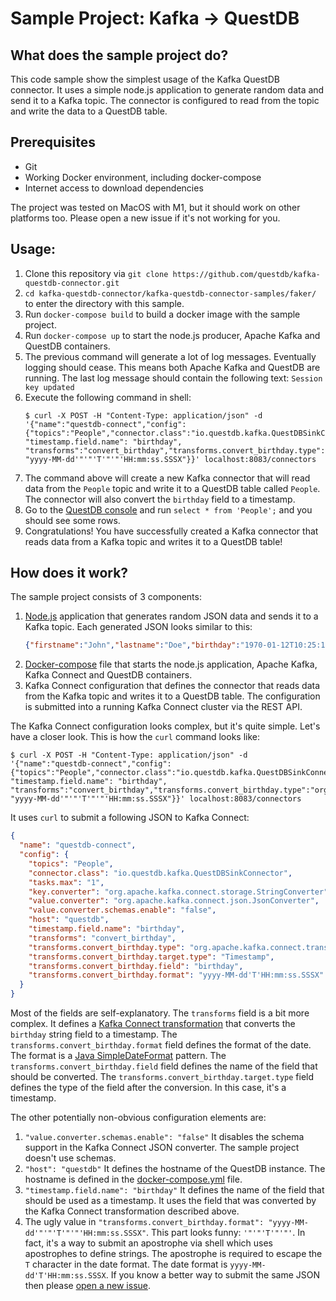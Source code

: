 # Sample Project: Kafka -> QuestDB
## What does the sample project do?
This code sample show the simplest usage of the Kafka QuestDB connector. It uses a simple node.js application to generate random data and send it to a Kafka topic. The connector is configured to read from the topic and write the data to a QuestDB table.

## Prerequisites
- Git
- Working Docker environment, including docker-compose
- Internet access to download dependencies

The project was tested on MacOS with M1, but it should work on other platforms too. Please open a new issue if it's not working for you.

## Usage:
1. Clone this repository via `git clone https://github.com/questdb/kafka-questdb-connector.git`
2. `cd kafka-questdb-connector/kafka-questdb-connector-samples/faker/` to enter the directory with this sample.
3. Run `docker-compose build` to build a docker image with the sample project.
4. Run `docker-compose up` to start the node.js producer, Apache Kafka and QuestDB containers.
5. The previous command will generate a lot of log messages. Eventually logging should cease. This means both Apache Kafka and QuestDB are running. The last log message should contain the following text: `Session key updated`
6. Execute the following command in shell: 
    ```shell
    $ curl -X POST -H "Content-Type: application/json" -d '{"name":"questdb-connect","config":{"topics":"People","connector.class":"io.questdb.kafka.QuestDBSinkConnector","tasks.max":"1","key.converter":"org.apache.kafka.connect.storage.StringConverter","value.converter":"org.apache.kafka.connect.json.JsonConverter","value.converter.schemas.enable":"false","host":"questdb", "timestamp.field.name": "birthday", "transforms":"convert_birthday","transforms.convert_birthday.type":"org.apache.kafka.connect.transforms.TimestampConverter$Value","transforms.convert_birthday.target.type":"Timestamp","transforms.convert_birthday.field":"birthday","transforms.convert_birthday.format": "yyyy-MM-dd'"'"'T'"'"'HH:mm:ss.SSSX"}}' localhost:8083/connectors
    ```
7. The command above will create a new Kafka connector that will read data from the `People` topic and write it to a QuestDB table called `People`. The connector will also convert the `birthday` field to a timestamp.
8. Go to the [QuestDB console](http://localhost:19000) and run `select * from 'People';` and you should see some rows.
9. Congratulations! You have successfully created a Kafka connector that reads data from a Kafka topic and writes it to a QuestDB table!

## How does it work?
The sample project consists of 3 components:
1. [Node.js](index.js) application that generates random JSON data and sends it to a Kafka topic. Each generated JSON looks similar to this:
    ```json
    {"firstname":"John","lastname":"Doe","birthday":"1970-01-12T10:25:12.052Z"}
    ```
2. [Docker-compose](docker-compose.yml) file that starts the node.js application, Apache Kafka, Kafka Connect and QuestDB containers.
3. Kafka Connect configuration that defines the connector that reads data from the Kafka topic and writes it to a QuestDB table. The configuration is submitted into a running Kafka Connect cluster via the REST API.

The Kafka Connect configuration looks complex, but it's quite simple. Let's have a closer look. This is how the `curl` command looks like:
```shell
$ curl -X POST -H "Content-Type: application/json" -d '{"name":"questdb-connect","config":{"topics":"People","connector.class":"io.questdb.kafka.QuestDBSinkConnector","tasks.max":"1","key.converter":"org.apache.kafka.connect.storage.StringConverter","value.converter":"org.apache.kafka.connect.json.JsonConverter","value.converter.schemas.enable":"false","host":"questdb", "timestamp.field.name": "birthday", "transforms":"convert_birthday","transforms.convert_birthday.type":"org.apache.kafka.connect.transforms.TimestampConverter$Value","transforms.convert_birthday.target.type":"Timestamp","transforms.convert_birthday.field":"birthday","transforms.convert_birthday.format": "yyyy-MM-dd'"'"'T'"'"'HH:mm:ss.SSSX"}}' localhost:8083/connectors
```

It uses `curl` to submit a following JSON to Kafka Connect:
```json
{
  "name": "questdb-connect",
  "config": {
    "topics": "People",
    "connector.class": "io.questdb.kafka.QuestDBSinkConnector",
    "tasks.max": "1",
    "key.converter": "org.apache.kafka.connect.storage.StringConverter",
    "value.converter": "org.apache.kafka.connect.json.JsonConverter",
    "value.converter.schemas.enable": "false",
    "host": "questdb",
    "timestamp.field.name": "birthday",
    "transforms": "convert_birthday",
    "transforms.convert_birthday.type": "org.apache.kafka.connect.transforms.TimestampConverter$Value",
    "transforms.convert_birthday.target.type": "Timestamp",
    "transforms.convert_birthday.field": "birthday",
    "transforms.convert_birthday.format": "yyyy-MM-dd'T'HH:mm:ss.SSSX"
  }
}
```
Most of the fields are self-explanatory. The `transforms` field is a bit more complex. It defines a [Kafka Connect transformation](https://docs.confluent.io/platform/current/connect/transforms/index.html) that converts the `birthday` string field to a timestamp. The `transforms.convert_birthday.format` field defines the format of the date. The format is a [Java SimpleDateFormat](https://docs.oracle.com/javase/7/docs/api/java/text/SimpleDateFormat.html) pattern. The `transforms.convert_birthday.field` field defines the name of the field that should be converted. The `transforms.convert_birthday.target.type` field defines the type of the field after the conversion. In this case, it's a timestamp.

The other potentially non-obvious configuration elements are:
1. `"value.converter.schemas.enable": "false"` It disables the schema support in the Kafka Connect JSON converter. The sample project doesn't use schemas.
2. `"host": "questdb"` It defines the hostname of the QuestDB instance. The hostname is defined in the [docker-compose.yml](docker-compose.yml) file.
3. `"timestamp.field.name": "birthday"` It defines the name of the field that should be used as a timestamp. It uses the field that was converted by the Kafka Connect transformation described above.
4. The ugly value in `"transforms.convert_birthday.format": "yyyy-MM-dd'"'"'T'"'"'HH:mm:ss.SSSX"`. This part looks funny: `'"'"'T'"'"'`. In fact, it's a way to submit an apostrophe via shell which uses apostrophes to define strings. The apostrophe is required to escape the `T` character in the date format. The date format is `yyyy-MM-dd'T'HH:mm:ss.SSSX`. If you know a better way to submit the same JSON then please [open a new issue](https://github.com/questdb/kafka-questdb-connector/issues/new). 